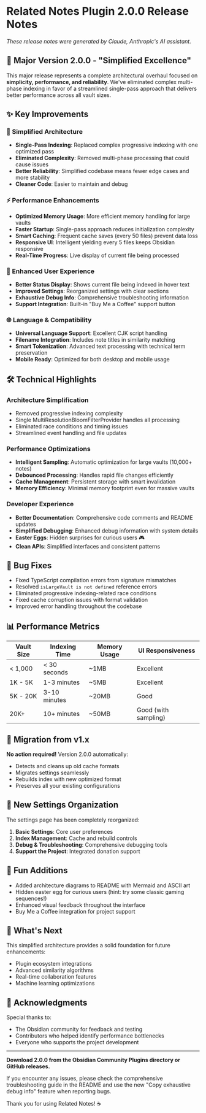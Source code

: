 # Related Notes Plugin 2.0.0 Release Notes

*These release notes were generated by Claude, Anthropic's AI assistant.*

## 🚀 Major Version 2.0.0 - "Simplified Excellence"

This major release represents a complete architectural overhaul focused on **simplicity, performance, and reliability**. We've eliminated complex multi-phase indexing in favor of a streamlined single-pass approach that delivers better performance across all vault sizes.

## ✨ Key Improvements

### 🔧 Simplified Architecture
- **Single-Pass Indexing**: Replaced complex progressive indexing with one optimized pass
- **Eliminated Complexity**: Removed multi-phase processing that could cause issues
- **Better Reliability**: Simplified codebase means fewer edge cases and more stability
- **Cleaner Code**: Easier to maintain and debug

### ⚡ Performance Enhancements
- **Optimized Memory Usage**: More efficient memory handling for large vaults
- **Faster Startup**: Single-pass approach reduces initialization complexity
- **Smart Caching**: Frequent cache saves (every 50 files) prevent data loss
- **Responsive UI**: Intelligent yielding every 5 files keeps Obsidian responsive
- **Real-Time Progress**: Live display of current file being processed

### 🎯 Enhanced User Experience
- **Better Status Display**: Shows current file being indexed in hover text
- **Improved Settings**: Reorganized settings with clear sections
- **Exhaustive Debug Info**: Comprehensive troubleshooting information
- **Support Integration**: Built-in "Buy Me a Coffee" support button

### 🌐 Language & Compatibility
- **Universal Language Support**: Excellent CJK script handling
- **Filename Integration**: Includes note titles in similarity matching
- **Smart Tokenization**: Advanced text processing with technical term preservation
- **Mobile Ready**: Optimized for both desktop and mobile usage

## 🛠️ Technical Highlights

### Architecture Simplification
- Removed progressive indexing complexity
- Single MultiResolutionBloomFilterProvider handles all processing
- Eliminated race conditions and timing issues
- Streamlined event handling and file updates

### Performance Optimizations
- **Intelligent Sampling**: Automatic optimization for large vaults (10,000+ notes)
- **Debounced Processing**: Handles rapid file changes efficiently
- **Cache Management**: Persistent storage with smart invalidation
- **Memory Efficiency**: Minimal memory footprint even for massive vaults

### Developer Experience
- **Better Documentation**: Comprehensive code comments and README updates
- **Simplified Debugging**: Enhanced debug information with system details
- **Easter Eggs**: Hidden surprises for curious users 🎮
- **Clean APIs**: Simplified interfaces and consistent patterns

## 🐛 Bug Fixes

- Fixed TypeScript compilation errors from signature mismatches
- Resolved `isLargeVault is not defined` reference errors
- Eliminated progressive indexing-related race conditions
- Fixed cache corruption issues with format validation
- Improved error handling throughout the codebase

## 📊 Performance Metrics

| Vault Size | Indexing Time | Memory Usage | UI Responsiveness |
|------------|---------------|--------------|-------------------|
| < 1,000    | < 30 seconds  | ~1MB         | Excellent         |
| 1K - 5K    | 1-3 minutes   | ~5MB         | Excellent         |
| 5K - 20K   | 3-10 minutes  | ~20MB        | Good              |
| 20K+       | 10+ minutes   | ~50MB        | Good (with sampling) |

## 🔄 Migration from v1.x

**No action required!** Version 2.0.0 automatically:
- Detects and cleans up old cache formats
- Migrates settings seamlessly
- Rebuilds index with new optimized format
- Preserves all your existing configurations

## 📱 New Settings Organization

The settings page has been completely reorganized:

1. **Basic Settings**: Core user preferences
2. **Index Management**: Cache and rebuild controls  
3. **Debug & Troubleshooting**: Comprehensive debugging tools
4. **Support the Project**: Integrated donation support

## 🎉 Fun Additions

- Added architecture diagrams to README with Mermaid and ASCII art
- Hidden easter egg for curious users (hint: try some classic gaming sequences!)
- Enhanced visual feedback throughout the interface
- Buy Me a Coffee integration for project support

## 🔮 What's Next

This simplified architecture provides a solid foundation for future enhancements:
- Plugin ecosystem integrations
- Advanced similarity algorithms
- Real-time collaboration features
- Machine learning optimizations

## 🙏 Acknowledgments

Special thanks to:
- The Obsidian community for feedback and testing
- Contributors who helped identify performance bottlenecks
- Everyone who supports the project development

---

**Download 2.0.0 from the Obsidian Community Plugins directory or GitHub releases.**

If you encounter any issues, please check the comprehensive troubleshooting guide in the README and use the new "Copy exhaustive debug info" feature when reporting bugs.

Thank you for using Related Notes! ☕️